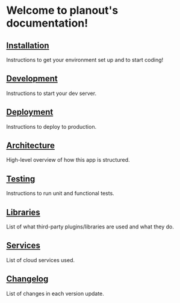 Welcome to planout's documentation!
==============================================

[Installation](installation.md)
-------------------------------
Instructions to get your environment set up and to start coding!

[Development](development.md)
-----------------------------
Instructions to start your dev server.

[Deployment](deployment.md)
---------------------------
Instructions to deploy to production.

[Architecture](architecture.md)
-------------------------------
High-level overview of how this app is structured.

[Testing](testing.md)
---------------------
Instructions to run unit and functional tests.

[Libraries](libraries.md)
-------------------------
List of what third-party plugins/libraries are used and what they do.

[Services](services.md)
-----------------------
List of cloud services used.

[Changelog](changelog.md)
-------------------------
List of changes in each version update.
